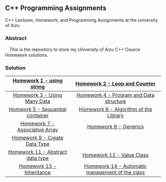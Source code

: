 ## C++ Programming Assignments  
C++ Lectures, Homework, and Programming Assignments at the university of Aizu

### Abstract
　This is the repository to store my University of Aizu C++ Cource Homework solutions.

### Solution
|[Homework 1 - using string](ex01/)|[Homework 2 - Loop and Counter](ex02/)|
|:------:|:-------:|
|[Homework 3 - Using Many Data](ex03/)|[Homework 4 - Program and Data structure](ex04/)|
|[Homwork 5 - Sequential container](ex05/)|[Homework 6 - Algorithm of the Library](ex06/)|
|[Homework 7 - Associative Array](ex07/)|[Homework 8 - Generics](ex08/)|
|[Homework 9 - Create Data Type](ex09/)||[Homework 10 - Memory management](ex10/)|
|[Homework 11 - Abstract data type](ex11/)|[Homework 12 - Value Class](ex12/)|
|[Homework 13 - Inheritance](ex13/)|[Homework 14 - Automatic management of the class](ex14/)|

